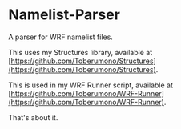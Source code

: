 # Namelist-Parser
A parser for WRF namelist files.

This uses my Structures library, available at [https://github.com/Toberumono/Structures](https://github.com/Toberumono/Structures).

This is used in my WRF Runner script, available at [https://github.com/Toberumono/WRF-Runner](https://github.com/Toberumono/WRF-Runner).

That's about it.